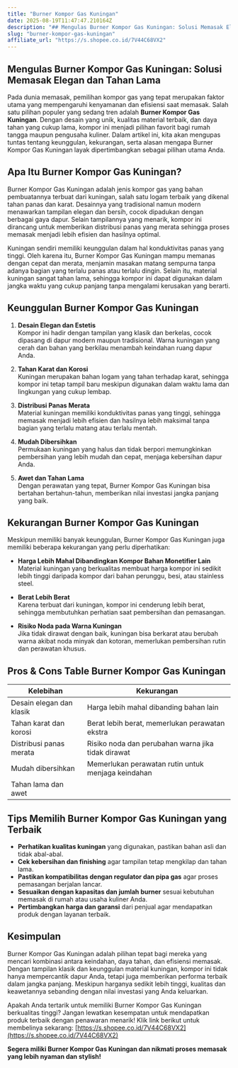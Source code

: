 ```yaml
---
title: "Burner Kompor Gas Kuningan"
date: 2025-08-19T11:47:47.210164Z
description: "## Mengulas Burner Kompor Gas Kuningan: Solusi Memasak Elegan dan Tahan Lama..."
slug: "burner-kompor-gas-kuningan"
affiliate_url: "https://s.shopee.co.id/7V44C68VX2"
---
```

## Mengulas Burner Kompor Gas Kuningan: Solusi Memasak Elegan dan Tahan Lama

Pada dunia memasak, pemilihan kompor gas yang tepat merupakan faktor utama yang mempengaruhi kenyamanan dan efisiensi saat memasak. Salah satu pilihan populer yang sedang tren adalah **Burner Kompor Gas Kuningan**. Dengan desain yang unik, kualitas material terbaik, dan daya tahan yang cukup lama, kompor ini menjadi pilihan favorit bagi rumah tangga maupun pengusaha kuliner. Dalam artikel ini, kita akan mengupas tuntas tentang keunggulan, kekurangan, serta alasan mengapa Burner Kompor Gas Kuningan layak dipertimbangkan sebagai pilihan utama Anda.

## Apa Itu Burner Kompor Gas Kuningan?

Burner Kompor Gas Kuningan adalah jenis kompor gas yang bahan pembuatannya terbuat dari kuningan, salah satu logam terbaik yang dikenal tahan panas dan karat. Desainnya yang tradisional namun modern menawarkan tampilan elegan dan bersih, cocok dipadukan dengan berbagai gaya dapur. Selain tampilannya yang menarik, kompor ini dirancang untuk memberikan distribusi panas yang merata sehingga proses memasak menjadi lebih efisien dan hasilnya optimal.

Kuningan sendiri memiliki keunggulan dalam hal konduktivitas panas yang tinggi. Oleh karena itu, Burner Kompor Gas Kuningan mampu memanas dengan cepat dan merata, menjamin masakan matang sempurna tanpa adanya bagian yang terlalu panas atau terlalu dingin. Selain itu, material kuningan sangat tahan lama, sehingga kompor ini dapat digunakan dalam jangka waktu yang cukup panjang tanpa mengalami kerusakan yang berarti.

## Keunggulan Burner Kompor Gas Kuningan

1. **Desain Elegan dan Estetis**  
Kompor ini hadir dengan tampilan yang klasik dan berkelas, cocok dipasang di dapur modern maupun tradisional. Warna kuningan yang cerah dan bahan yang berkilau menambah keindahan ruang dapur Anda.

2. **Tahan Karat dan Korosi**  
Kuningan merupakan bahan logam yang tahan terhadap karat, sehingga kompor ini tetap tampil baru meskipun digunakan dalam waktu lama dan lingkungan yang cukup lembap.

3. **Distribusi Panas Merata**  
Material kuningan memiliki konduktivitas panas yang tinggi, sehingga memasak menjadi lebih efisien dan hasilnya lebih maksimal tanpa bagian yang terlalu matang atau terlalu mentah.

4. **Mudah Dibersihkan**  
Permukaan kuningan yang halus dan tidak berpori memungkinkan pembersihan yang lebih mudah dan cepat, menjaga kebersihan dapur Anda.

5. **Awet dan Tahan Lama**  
Dengan perawatan yang tepat, Burner Kompor Gas Kuningan bisa bertahan bertahun-tahun, memberikan nilai investasi jangka panjang yang baik.

## Kekurangan Burner Kompor Gas Kuningan

Meskipun memiliki banyak keunggulan, Burner Kompor Gas Kuningan juga memiliki beberapa kekurangan yang perlu diperhatikan:

- **Harga Lebih Mahal Dibandingkan Kompor Bahan Monetifier Lain**  
Material kuningan yang berkualitas membuat harga kompor ini sedikit lebih tinggi daripada kompor dari bahan perunggu, besi, atau stainless steel.

- **Berat Lebih Berat**  
Karena terbuat dari kuningan, kompor ini cenderung lebih berat, sehingga membutuhkan perhatian saat pembersihan dan pemasangan.

- **Risiko Noda pada Warna Kuningan**  
Jika tidak dirawat dengan baik, kuningan bisa berkarat atau berubah warna akibat noda minyak dan kotoran, memerlukan pembersihan rutin dan perawatan khusus.

## Pros & Cons Table Burner Kompor Gas Kuningan

| Kelebihan                                    | Kekurangan                                         |
|----------------------------------------------|---------------------------------------------------|
| Desain elegan dan klasik                    | Harga lebih mahal dibanding bahan lain          |
| Tahan karat dan korosi                     | Berat lebih berat, memerlukan perawatan ekstra |
| Distribusi panas merata                     | Risiko noda dan perubahan warna jika tidak dirawat |
| Mudah dibersihkan                          | Memerlukan perawatan rutin untuk menjaga keindahan |
| Tahan lama dan awet                         |                                                         |

## Tips Memilih Burner Kompor Gas Kuningan yang Terbaik

- **Perhatikan kualitas kuningan** yang digunakan, pastikan bahan asli dan tidak abal-abal.
- **Cek kebersihan dan finishing** agar tampilan tetap mengkilap dan tahan lama.
- **Pastikan kompatibilitas dengan regulator dan pipa gas** agar proses pemasangan berjalan lancar.
- **Sesuaikan dengan kapasitas dan jumlah burner** sesuai kebutuhan memasak di rumah atau usaha kuliner Anda.
- **Pertimbangkan harga dan garansi** dari penjual agar mendapatkan produk dengan layanan terbaik.

## Kesimpulan

Burner Kompor Gas Kuningan adalah pilihan tepat bagi mereka yang mencari kombinasi antara keindahan, daya tahan, dan efisiensi memasak. Dengan tampilan klasik dan keunggulan material kuningan, kompor ini tidak hanya mempercantik dapur Anda, tetapi juga memberikan performa terbaik dalam jangka panjang. Meskipun harganya sedikit lebih tinggi, kualitas dan keawetannya sebanding dengan nilai investasi yang Anda keluarkan.

Apakah Anda tertarik untuk memiliki Burner Kompor Gas Kuningan berkualitas tinggi? Jangan lewatkan kesempatan untuk mendapatkan produk terbaik dengan penawaran menarik! Klik link berikut untuk membelinya sekarang: [https://s.shopee.co.id/7V44C68VX2](https://s.shopee.co.id/7V44C68VX2)

**Segera miliki Burner Kompor Gas Kuningan dan nikmati proses memasak yang lebih nyaman dan stylish!**